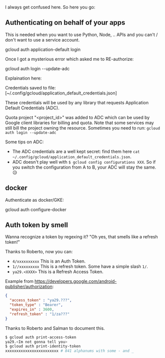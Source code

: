 
I always get confused here. So here you go:

## Authenticating on behalf of your apps

This is needed when you want to use Python, Node, .. APIs and you can't / don't
want to use a service account.

  gcloud auth application-default login

Once I got a mysterious error which asked me to RE-authorize:

  gcloud auth login --update-adc

Explaination here:

Credentials saved to file: [~/.config/gcloud/application_default_credentials.json]

These credentials will be used by any library that requests Application Default Credentials (ADC).

Quota project "<project_id>" was added to ADC which can be used by Google client libraries for billing and quota. Note that some services may still bill the project owning the resource.
Sometimes you need to run: `gcloud auth login --update-adc`

Some tips on ADC:

* The ADC credentials are a well kept secret: find them here
  `cat ~/.config/gcloud/application_default_credentials.json`.
* ADC doesn't play well with `$ gcloud config configurations XXX`. So if you
  switch the configuration from A to B, your ADC will stay the same. 😥

## docker

Authenticate as docker/GKE:

  gcloud auth configure-docker

## Auth token by smell

Wanna recognize a token by regexing it? "Oh yes, that smells like a refresh token!"

Thanks to Roberto, now you can:

* `4/xxxxxxxxxx` This is an Auth Token.
* `1//xxxxxxxxx` This is a refresh token. Some have a simple slash `1/`.
* `ya29.<XXXX>` This is a Refresh Access Token.

Example from https://developers.google.com/android-publisher/authorization: 

```json
{
  "access_token" : "ya29.???",
  "token_type" : "Bearer",
  "expires_in" : 3600,
  "refresh_token" : "1/za???"
}
```

Thanks to Roberto and Salman to document this.

```bash
$ gcloud auth print-access-token 
ya29.<Im not gonna tell you>
$ gcloud auth print-identity-token 
xxxxxxxxxxxxxxxxxxxxxxxx # 841 alphanums with some - and _
```